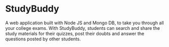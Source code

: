 # StudyBuddy

A web application built with Node JS and Mongo DB, to take you through all your college exams. With StudyBuddy, students can search and share the study materials for their quizzes, post their doubts and answer the questions posted by other students.  
